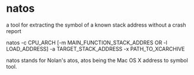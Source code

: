 natos
=====

a tool for extracting the symbol of a known stack address without a crash report

natos -c CPU_ARCH [-m MAIN_FUNCTION_STACK_ADDRES OR -l LOAD_ADDRESS] -a TARGET_STACK_ADDRESS -x PATH_TO_XCARCHIVE

natos stands for Nolan's atos, atos being the Mac OS X address to symbol tool.
